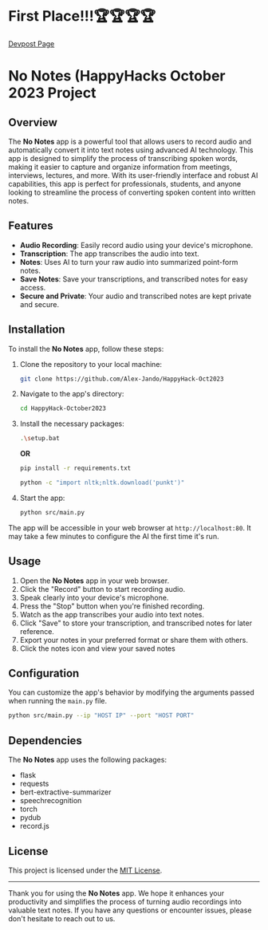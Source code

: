 # First Place!!!🏆🏆🏆🏆
[Devpost Page](https://devpost.com/software/noname-pht40q?ref_content=my-projects-tab&ref_feature=my_projects)
 
 # No Notes (HappyHacks October 2023 Project 

## Overview

The **No Notes** app is a powerful tool that allows users to record audio and automatically convert it into text notes using advanced AI technology. This app is designed to simplify the process of transcribing spoken words, making it easier to capture and organize information from meetings, interviews, lectures, and more. With its user-friendly interface and robust AI capabilities, this app is perfect for professionals, students, and anyone looking to streamline the process of converting spoken content into written notes.

## Features

- **Audio Recording**: Easily record audio using your device's microphone.
- **Transcription**: The app transcribes the audio into text.
- **Notes**: Uses AI to turn your raw audio into summarized point-form notes.
- **Save Notes**: Save your transcriptions, and transcribed notes for easy access.
- **Secure and Private**: Your audio and transcribed notes are kept private and secure.

## Installation

To install the **No Notes** app, follow these steps:

1. Clone the repository to your local machine:

   ```bash
   git clone https://github.com/Alex-Jando/HappyHack-Oct2023
   ```

2. Navigate to the app's directory:

   ```bash
   cd HappyHack-October2023
   ```

3. Install the necessary packages:

   ```bash
   .\setup.bat
   ```

   __OR__

   ```bash
   pip install -r requirements.txt
   ```

   ```bash
   python -c "import nltk;nltk.download('punkt')"
   ```

5. Start the app:

   ```bash
   python src/main.py
   ```

The app will be accessible in your web browser at `http://localhost:80`.
It may take a few minutes to configure the AI the first time it's run.

## Usage

1. Open the **No Notes** app in your web browser.
2. Click the "Record" button to start recording audio.
3. Speak clearly into your device's microphone.
4. Press the "Stop" button when you're finished recording.
5. Watch as the app transcribes your audio into text notes.
6. Click "Save" to store your transcription, and transcribed notes for later reference.
7. Export your notes in your preferred format or share them with       others.
8. Click the notes icon and view your saved notes

## Configuration

You can customize the app's behavior by modifying the arguments passed when running the `main.py` file.

```bash
python src/main.py --ip "HOST IP" --port "HOST PORT"
```

## Dependencies

The **No Notes** app uses the following packages:

- flask
- requests
- bert-extractive-summarizer
- speechrecognition
- torch
- pydub
- record.js

## License

This project is licensed under the [MIT License](LICENSE.md).

---

Thank you for using the **No Notes** app. We hope it enhances your productivity and simplifies the process of turning audio recordings into valuable text notes. If you have any questions or encounter issues, please don't hesitate to reach out to us.
